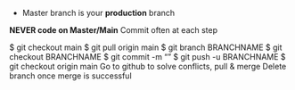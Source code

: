 - Master branch is your **production** branch

**NEVER code on Master/Main**
Commit often at each step

$ git checkout main
$ git pull origin main
$ git branch BRANCHNAME
$ git checkout BRANCHNAME
$ git commit -m “”
$ git push -u BRANCHNAME
$ git checkout origin main
Go to github to solve conflicts, pull & merge
Delete branch once merge is successful
